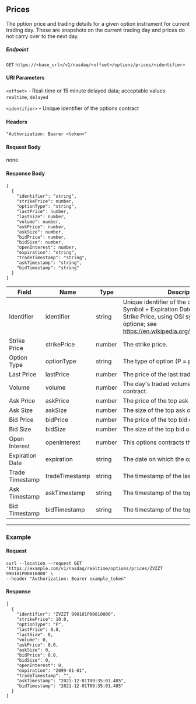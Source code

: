 ## Prices

The pption price and trading details for a given option instrument for current trading day. These are snapshots on the current trading day and prices do not carry over to the next day. 

##### Endpoint

`GET` `https://<base_url>/v1/nasdaq/<offset>/options/prices/<identifier>`

#### URI Parameters

`<offset>` - Real-time or 15 minute delayed data; acceptable values: `realtime`, `delayed`

`<identifier>` - Unique identifier of the options contract

#### Headers

`"Authorization: Bearer <token>"`

#### Request Body

none

#### Response Body

```
[
  {
    "identifier": "string",
    "strikePrice": number,
    "optionType": "string",
    "lastPrice": number,
    "lastSize": number,
    "volume": number,
    "askPrice": number,
    "askSize": number,
    "bidPrice": number,
    "bidSize": number,
    "openInterest": number,
    "expiration": "string",
    "tradeTimestamp": "string",
    "askTimestamp": "string",
    "bidTimestamp": "string"
  }
]
```

| Field | Name | Type | Description |
|-------|------|------|-------------|
|Identifier|identifier|string |Unique identifier of the options contract: Symbol + Expiration Date + Option Type + Strike Price, using OSI symbology for all US optione; see https://en.wikipedia.org/wiki/Option_symbol. |
|Strike Price|strikePrice|number|The strike price.|
|Option Type|optionType|string|The type of option (P = put or C = call).|
|Last Price|lastPrice|number|The price of the last trade.|
|Volume|volume|number|The day's traded volume of this options contract.|
|Ask Price|askPrice|number|The price of the top ask order.|
|Ask Size|askSize|number|The size of the top ask order.|
|Bid Price|bidPrice|number|The price of the top bid order.|
|Bid Size|bidSize|number|The size of the top bid order.|
|Open Interest|openInterest|number|This options contracts that are still open.|
|Expiration Date|expiration|string|The date on which the option expires. |
|Trade Timestamp|tradeTimestamp|string|The timestamp of the last trade.|
|Ask Timestamp|askTimestamp|string|The timestamp of the top ask order.|
|Bid Timestamp|bidTimestamp|string|The timestamp of the top bid order.|


---


### Example

#### Request

```
curl --location --request GET 'https://example.com/v1/nasdaq/realtime/options/prices/ZVZZT 990101P00010000' \
--header "Authorization: Bearer example_token"
```

#### Response

```
[
  {
    "identifier": "ZVZZT 990101P00010000",
    "strikePrice": 10.0,
    "optionType": "P",
    "lastPrice": 0.0,
    "lastSize": 0,
    "volume": 0,
    "askPrice": 0.0,
    "askSize": 0,
    "bidPrice": 0.0,
    "bidSize": 0,
    "openInterest": 0,
    "expiration": "2099-01-01",
    "tradeTimestamp": "",
    "askTimestamp": "2021-12-01T09:35:01.485",
    "bidTimestamp": "2021-12-01T09:35:01.485"
  }
]
```
